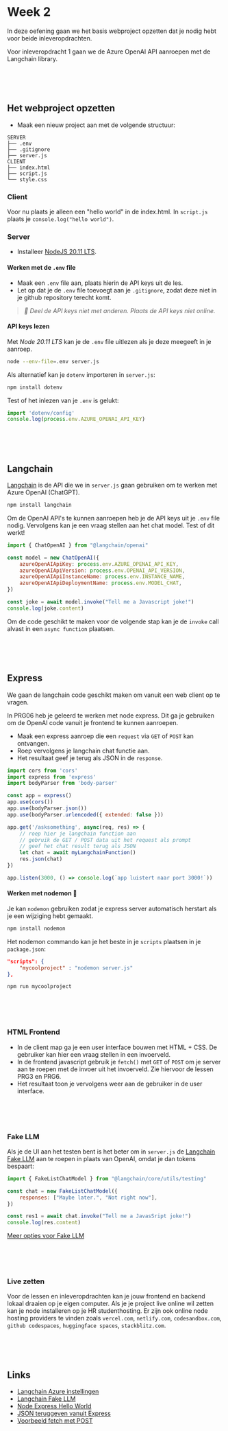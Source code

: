 # Week 2

In deze oefening gaan we het basis webproject opzetten dat je nodig hebt voor beide inleveropdrachten. 

Voor inleveropdracht 1 gaan we de Azure OpenAI API aanroepen met de Langchain library.

<br><br><br>

## Het webproject opzetten

- Maak een nieuw project aan met de volgende structuur:

```
SERVER
├── .env
├── .gitignore
├── server.js
CLIENT
├── index.html
├── script.js
└── style.css
```

### Client

Voor nu plaats je alleen een "hello world" in de index.html. In `script.js` plaats je `console.log("hello world")`.

### Server

- Installeer [NodeJS 20.11 LTS](https://nodejs.org/en). 

#### Werken met de `.env` file

- Maak een `.env` file aan, plaats hierin de API keys uit de les.
- Let op dat je de `.env` file toevoegt aan je `.gitignore`, zodat deze niet in je github repository terecht komt.

> *🚨 Deel de API keys niet met anderen. Plaats de API keys niet online.*

#### API keys lezen

Met *Node 20.11 LTS* kan je de `.env` file uitlezen als je deze meegeeft in je aanroep.

```sh
node --env-file=.env server.js
```
Als alternatief kan je `dotenv` importeren in `server.js`:
```sh
npm install dotenv
```
Test of het inlezen van je `.env` is gelukt:
```js
import 'dotenv/config'
console.log(process.env.AZURE_OPENAI_API_KEY)
```


<br><br><br>

## Langchain

[Langchain](https://js.langchain.com/docs/get_started/introduction) is de API die we in `server.js` gaan gebruiken om te werken met Azure OpenAI (ChatGPT). 

```sh
npm install langchain
```
Om de OpenAI API's te kunnen aanroepen heb je de API keys uit je `.env` file nodig. Vervolgens kan je een vraag stellen aan het chat model. Test of dit werkt! 
```js
import { ChatOpenAI } from "@langchain/openai"

const model = new ChatOpenAI({
    azureOpenAIApiKey: process.env.AZURE_OPENAI_API_KEY, 
    azureOpenAIApiVersion: process.env.OPENAI_API_VERSION, 
    azureOpenAIApiInstanceName: process.env.INSTANCE_NAME, 
    azureOpenAIApiDeploymentName: process.env.MODEL_CHAT, 
})

const joke = await model.invoke("Tell me a Javascript joke!")
console.log(joke.content)
```

Om de code geschikt te maken voor de volgende stap kan je de `invoke` call alvast in een `async function` plaatsen.

<br><br><br>


## Express

We gaan de langchain code geschikt maken om vanuit een web client op te vragen.

In PRG06 heb je geleerd te werken met node express. Dit ga je gebruiken om de OpenAI code vanuit je frontend te kunnen aanroepen.

- Maak een express aanroep die een `request` via `GET` of `POST` kan ontvangen.
- Roep vervolgens je langchain chat functie aan.
- Het resultaat geef je terug als JSON in de `response`.

```js
import cors from 'cors'
import express from 'express'
import bodyParser from 'body-parser'

const app = express()
app.use(cors())
app.use(bodyParser.json())
app.use(bodyParser.urlencoded({ extended: false }))

app.get('/asksomething', async(req, res) => {
    // roep hier je langchain function aan 
    // gebruik de GET / POST data uit het request als prompt
    // geef het chat result terug als JSON
    let chat = await myLangchainFunction() 
    res.json(chat)
})

app.listen(3000, () => console.log(`app luistert naar port 3000!`))
```
#### Werken met nodemon 👺

Je kan `nodemon` gebruiken zodat je express server automatisch herstart als je een wijziging hebt gemaakt. 
```sh
npm install nodemon
```
Het nodemon commando kan je het beste in je `scripts` plaatsen in je `package.json`:

```json
"scripts": {
    "mycoolproject" : "nodemon server.js"
},
```
```sh
npm run mycoolproject
```

 
<br><br><br>

### HTML Frontend

- In de client map ga je een user interface bouwen met HTML + CSS. De gebruiker kan hier een vraag stellen in een invoerveld.
- In de frontend javascript gebruik je `fetch()` met `GET` of `POST` om je server aan te roepen met de invoer uit het invoerveld. Zie hiervoor de lessen PRG3 en PRG6.
- Het resultaat toon je vervolgens weer aan de gebruiker in de user interface.

<br><br><br>

### Fake LLM

Als je de UI aan het testen bent is het beter om in `server.js` de [Langchain Fake LLM](https://js.langchain.com/docs/integrations/chat/fake) aan te roepen in plaats van OpenAI, omdat je dan tokens bespaart:

```js
import { FakeListChatModel } from "@langchain/core/utils/testing"

const chat = new FakeListChatModel({
    responses: ["Maybe later.", "Not right now"],
})

const res1 = await chat.invoke("Tell me a JavasSript joke!")
console.log(res.content)
```
[Meer opties voor Fake LLM](https://js.langchain.com/docs/integrations/chat/fake)

<br><br><br>

### Live zetten

Voor de lessen en inleveropdrachten kan je jouw frontend en backend lokaal draaien op je eigen computer. Als je je project live online wil zetten kan je node installeren op je HR studenthosting. Er zijn ook online node hosting providers te vinden zoals `vercel.com`, `netlify.com`, `codesandbox.com`, `github codespaces`, `huggingface spaces`, `stackblitz.com`.

<br><Br><br>

## Links

- [Langchain Azure instellingen](https://js.langchain.com/docs/integrations/chat/azure)
- [Langchain Fake LLM](https://js.langchain.com/docs/integrations/chat/fake)
- [Node Express Hello World](https://expressjs.com/en/starter/hello-world.html)
- [JSON teruggeven vanuit Express](https://expressjs.com/en/5x/api.html#res.json)
- [Voorbeeld fetch met POST](https://jasonwatmore.com/post/2021/09/05/fetch-http-post-request-examples)